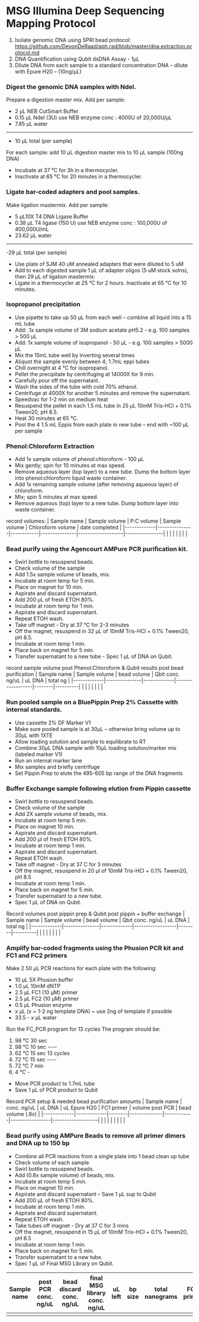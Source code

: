# MSG Illumina Deep Sequencing Mapping Protocol

1. Isolate genomic DNA using SPRI bead protocol: <https://github.com/DevonDeRaad/aph.rad/blob/master/dna.extraction.protocol.md>
2. DNA Quantification using Qubit dsDNA Assay - 1&micro;L
3. Dilute DNA from each sample to a standard concentration DNA – dilute with Epure H20 – (10ng/&micro;L)

### Digest the genomic DNA samples with NdeI.
Prepare a digestion master mix. Add per sample:	
- 2 &micro;L NEB CutSmart Buffer
- 0.15 &micro;L NdeI (3U) use NEB enzyme conc : 4000U of 20,000U/&micro;L 
- 7.85 &micro;L water
---
- 10 &micro;L total (per sample)

For each sample: add 10 &micro;L digestion master mix to 10 &micro;L sample (100ng DNA)
- Incubate at 37 &deg;C for 3h in a thermocycler. 
- Inactivate at 65 &deg;C for 20 minutes in a thermocycler.

### Ligate bar-coded adapters and pool samples.
Make ligation mastermix. Add per sample:
- 5 µL10X T4 DNA Ligase Buffer
- 0.38 &micro;L T4 ligase (150 U) use NEB enzyme conc : 100,000U of 400,000U/mL
- 23.62 &micro;L water
---
-29 &micro;L total (per sample)
 
- Use plate of SJM 40 uM annealed adapters that were diluted to 5 uM 
- Add to each digested sample 1 &micro;L of adapter oligos (5 uM stock solns), then 29 &micro;L of ligation mastermix:
- Ligate in a thermocycler at 25 &deg;C for 2 hours. Inactivate at 65 &deg;C for 10 minutes.

### Isopropanol precipitation
- Use pipette to take up 50 &micro;L from each well – combine all liquid into a 15 mL tube
- Add: .1x sample volume of 3M sodium acetate pH5.2 - e.g. 100 samples > 500 &micro;L
- Add: 1x sample volume of isopropanol - 50 &micro;L - e.g. 100 samples > 5000 &micro;L
- Mix the 15mL tube well by inverting several times
- Aliquot the sample evenly between 4; 1.7mL eppi tubes
- Chill overnight at 4 &deg;C for isopropanol.
- Pellet the precipitate by centrifuging at 14000X for 9 min.
- Carefully pour off the supernatant.  
- Wash the sides of the tube with cold 70% ethanol.  
- Centrifuge at 4000X for another 5 minutes and remove the supernatant.  
- Speedvac for 1-2 min on medium heat
- Resuspend the pellet in each 1.5 mL tube in 25 &micro;L 10mM Tris-HCl + 0.1% Tween20, pH 8.5.  
- Heat 30 minutes at 65 &deg;C.  
- Pool the 4 1.5 mL Eppis from each plate in new tube – end with ~100 &micro;L per sample

### Phenol:Chloroform Extraction
- Add 1x sample volume of phenol:chloroform - 100 &micro;L
- Mix gently; spin for 10 minutes at max speed.
- Remove aqueous layer (top layer) to a new tube. Dump the bottom layer into phenol:chloroform liquid waste container.
- Add 1x remaining sample volume (after removing aqueous layer) of chloroform.
- Mix; spin 5 minutes at max speed.
- Remove aqueous (top) layer to a new tube. Dump bottom layer into waste container.

record volumes:
| Sample name | Sample volume | P:C volume | Sample volume | Chloroform volume | date completed |
|-------------|---------------|------------|---------------|-------------------|----------------|
|             |               |            |               |                   |                |

### Bead purify using the Agencourt AMPure PCR purification kit.  	
- Swirl bottle to resuspend beads.
- Check volume of the sample
- Add 1.5x sample volume of beads, mix.
- Incubate at room temp for 5 min.
- Place on magnet for 10 min.
- Aspirate and discard supernatant.
- Add 200 &micro;L of fresh ETOH 80%.
- Incubate at room temp for 1 min.
- Aspirate and discard supernatant.
- Repeat ETOH wash.
- Take off magnet - Dry at 37 &deg;C for 2-3 minutes
- Off the magnet, resuspend in 32 &micro;L of 10mM Tris-HCl + 0.1% Tween20, pH 8.5.
- Incubate at room temp 1 min.
- Place back on magnet for 5 min.
- Transfer supernatant to a new tube - Spec 1 &micro;L of DNA on Qubit.

record sample volume post Phenol:Chloroform & Qubit results post bead purification
| Sample name | Sample volume | bead volume | Qbit conc. ng/uL | uL DNA | total ng |
|-------------|---------------|-------------|------------------|--------|----------|
|             |               |             |                  |        |          |

### Run pooled sample on a BluePippin Prep 2% Cassette with internal standards.
- Use cassette 2% DF Marker V1
- Make sure pooled sample is at 30&micro;L – otherwise bring volume up to 30&micro;L with 1XTE
- Allow loading solution and sample to equilibrate to RT
- Combine 30&micro;L DNA sample with 10&micro;L loading solution/marker mix (labeled marker V1)
- Run an internal marker lane
- Mix samples and briefly centrifuge
- Set Pippin Prep to elute the 495-605 bp range of the DNA fragments

### Buffer Exchange sample following elution from Pippin cassette
- Swirl bottle to resuspend beads.
- Check volume of the sample
- Add 2X sample volume of beads, mix.
- Incubate at room temp 5 min.
- Place on magnet 10 min.
- Aspirate and discard supernatant.
- Add 200 µl of fresh ETOH 80%.
- Incubate at room temp 1 min.
- Aspirate and discard supernatant.
- Repeat ETOH wash.
- Take off magnet - Dry at 37 C for 3 minutes
- Off the magnet, resuspend in 20 µl of 10mM Tris-HCl + 0.1% Tween20, pH 8.5
- Incubate at room temp 1 min.
- Place back on magnet for 5 min.
- Transfer supernatant to a new tube.
- Spec 1 &micro;L of DNA on Qubit. 

Record volumes post pippin prep & Qubit post pippin + buffer exchange
| Sample name | Sample volume | bead volume | Qbit conc. ng/uL | uL DNA | total ng |
|-------------|---------------|-------------|------------------|--------|----------|
|             |               |             |                  |        |          |

### Amplify bar-coded fragments using the Phusion PCR kit and FC1 and FC2 primers 
Make 2 50 &micro;L PCR reactions for each plate with the following:
- 10 &micro;L 5X Phusion buffer
- 1.0 &micro;L 10mM dNTP
- 2.5 &micro;L FC1 (10 µM) primer
- 2.5 &micro;L FC2 (10 µM) primer
- 0.5 &micro;L Phusion enzyme
- x &micro;L (x = 1-2 ng template DNA) ~ use 2ng of template if possible 
- 33.5 - x &micro;L water

Run the FC_PCR program for 13 cycles
The program should be:
1. 98 &deg;C 30 sec
2. 98 &deg;C 10 sec ----
3. 62 &deg;C 15 sec     13 cycles
4. 72 &deg;C 15 sec ----
5. 72 &deg;C 7 min
6. 4 &deg;C	        -	
- Move PCR product to 1.7mL tube
- Save 1 &micro;L of PCR product to Qubit

Record PCR setup & needed bead purification amounts
| Sample name | conc. ng/uL | uL DNA | uL Epure H20 | FC1 primer | volume post PCR | bead volume (.8x) |
|-------------|-------------|--------|--------------|------------|-----------------|-------------------|
|             |             |        |              |            |                 |                   |

### Bead purify using AMPure Beads to remove all primer dimers and DNA up to 150 bp  
- Combine all PCR reactions from a single plate into 1 bead clean up tube
- Check volume of each sample
- Swirl bottle to resuspend beads.
- Add (0.8x sample volume) of beads, mix.
- Incubate at room temp 5 min.
- Place on magnet 10 min.
- Aspirate and discard supernatant – Save 1 &micro;L sup to Qubit
- Add 200 &micro;L of fresh ETOH 80%.
- Incubate at room temp 1 min.
- Aspirate and discard supernatant.
- Repeat ETOH wash.
- Take tubes off magnet - Dry at 37 C for 3 mins
- Off the magnet, resuspend in 15 &micro;L of 10mM Tris-HCl + 0.1% Tween20, pH 8.5
- Incubate at room temp 1 min.
- Place back on magnet for 5 min.
- Transfer supernatant to a new tube.
- Spec 1 &micro;L of Final MSG Library on Qubit.

| Sample name | post PCR conc. ng/uL | bead discard conc. ng/uL | final MSG library conc. ng/uL | uL left | bp size | total nanograms | FC1 primer |
|-------------|----------------------|--------------------------|-------------------------------|---------|---------|-----------------|------------|
|             |                      |                          |                               |         |         |                 |            |